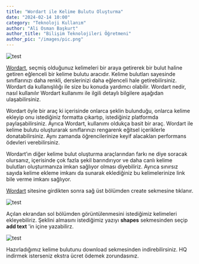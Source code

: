 ```yaml
---
title: "Wordart ile Kelime Bulutu Oluşturma"
date: "2024-02-14 10:00"
category: "Teknoloji Kullanım"
author: "Ali Osman Başkurt"
author_title: "Bilişim Teknolojileri Öğretmeni"
author_pic: "/images/pic.png"
---
```


![test](/images/ulkeler.png)

[Wordart](https://wordart.com), seçmiş olduğunuz kelimeleri bir araya getirerek bir bulut haline getiren eğlenceli bir kelime bulutu aracıdır. Kelime bulutları sayesinde sınıflarınızı daha renkli, derslerinizi daha eğlenceli hale getirebilirsiniz. Wordart da kullanışlılığı ile size bu konuda yardımcı olabilir. Wordart nedir, nasıl kullanılır Wordart kullanımı ile ilgili detaylı bilgilere aşağıdan ulaşabilirsiniz.

Wordart öyle bir araç ki içerisinde onlarca şeklin bulunduğu, onlarca kelime ekleyip onu istediğiniz formatta çıkartıp, istediğiniz platformda paylaşabilirsiniz. Ayrıca Wordart, kullanımı oldukça basit bir araç. Wordart ile kelime bulutu oluşturarak sınıflarınızı rengarenk eğitsel içeriklerle donatabilirsiniz. Aynı zamanda öğrencilerinize keyif alacakları performans ödevleri verebilirsiniz.

Wordart’ın diğer kelime bulut oluşturma araçlarından farkı ne diye soracak olursanız, içerisinde çok fazla şekil barındırıyor ve daha canlı kelime bulutları oluşturmanıza imkan sağlıyor olması diyebiliriz. Ayrıca sınırsız sayıda kelime ekleme imkanı da sunarak eklediğiniz bu kelimelerinize link bile verme imkanı sağlıyor.

[Wordart](https://wordart.com) sitesine girdikten sonra sağ üst bölümden create sekmesine tıklanır.

![test](/images/wordart1.png)

Açılan ekrandan sol bölümden görüntülenmesini istediğimiz kelimeleri ekleyebiliriz. Şeklini almasını istediğimiz yazıyı **shapes** sekmesinden seçip **add text** 'in içine yazabilirz.

![test](/images/wordart2.png)

Hazırladığımız kelime bulutunu download sekmesinden indirebilirsiniz. HQ indirmek isterseniz ekstra ücret ödemek zorundasınız.
